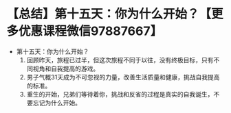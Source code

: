 # 【总结】第十五天：你为什么开始？【更多优惠课程微信97887667】

-   第十五天：你为什么开始？
    1.  回顾昨天，旅程已过半，但这次旅程不同于以往，没有终极目标，只有不同视角和自我提高的游戏。
    2.  男子气概31天成为不可忽视的力量，改善生活质量和健康，挑战自我提高的标准。
    3.  重生的开始，兄弟们等待着你，挑战和反省的过程是真实的自我诞生，不要忘记为什么开始。